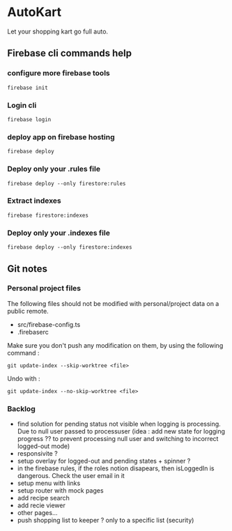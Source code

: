 # AutoKart
Let your shopping kart go full auto.

## Firebase cli commands help
### configure more firebase tools
`firebase init`
### Login cli
`firebase login`
### deploy app on firebase hosting
`firebase deploy`
### Deploy only your .rules file
`firebase deploy --only firestore:rules`
### Extract indexes
`firebase firestore:indexes`
### Deploy only your .indexes file
`firebase deploy --only firestore:indexes`

## Git notes
### Personal project files
The following files should not be modified with personal/project data on a public remote.
- src/firebase-config.ts
- .firebaserc

Make sure you don't push any modification on them, by using the following command :

`git update-index --skip-worktree <file>`

Undo with :

`git update-index --no-skip-worktree <file>`

### Backlog
- find solution for pending status not visible when logging is processing. Due to null user passed to processuser (idea : add new state for logging progress ?? to prevent processing null user and switching to incorrect logged-out mode)
- responsivite ?
- setup overlay for logged-out and pending states + spinner ?
- in the firebase rules, if the roles notion disapears, then isLoggedIn is dangerous. Check the user email in it
- setup menu with links
- setup router with mock pages
- add recipe search
- add recie viewer
- other pages...
- push shopping list to keeper ? only to a specific list (security)
